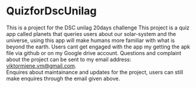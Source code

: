 # QuizforDscUnilag
This is a project for the DSC unilag 20days challenge
This project is a quiz app called planets that queries users about our solar-system and the universe, using this app will make humans more familiar with what is beyond the earth. 
Users cant get engaged with the app my getting the apk file via github or on my Google drive account. 
Questions and complaint about the project can be sent to my email address: viktormiene.vm@gmail.com.  
Enquires about maintainance and updates for the project, users can still make enquires through the email given above.
